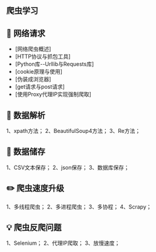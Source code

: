 ## 爬虫学习

## :watermelon: 网络请求
- [网络爬虫概述]
- [HTTP协议与抓包工具]
- [Python库--Urllib与Requests库]
- [cookie原理与使用]
- [伪装成浏览器]
- [get请求与post请求]
- [使用Proxy代理IP实现强制爬取]

## :wrench:  数据解析

   1、xpath方法；
   2、BeautifulSoup4方法；
   3、Re方法；
  
## :floppy_disk: 数据储存

   1、CSV文本保存；
   2、json保存；
   3、数据库保存；
 
## :pencil2: 爬虫速度升级
   
   1、多线程爬虫；
   2、多进程爬虫；
   3、多协程；
   4、Scrapy；

## :bulb: 爬虫反爬问题
   
   1、Selenium；
   2、代理IP爬取；
   3、放慢速度；
